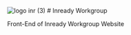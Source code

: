![logo inr (3)](https://github.com/abdurrahmanr/fe-inr-public/assets/104781398/006e00af-be52-4e16-bc13-e42a5129b444) # Inready Workgroup

Front-End of Inready Workgroup Website
